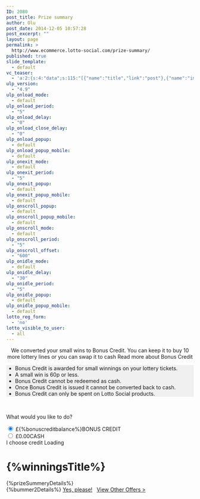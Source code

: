 ```yaml
---
ID: 2080
post_title: Prize summary
author: Olu
post_date: 2014-12-05 10:57:28
post_excerpt: ""
layout: page
permalink: >
  http://www.ecommerce.lotto-social.com/prize-summary/
published: true
slide_template:
  - default
vc_teaser:
  - 'a:2:{s:4:"data";s:115:"[{"name":"title","link":"post"},{"name":"image","image":"featured","link":"none"},{"name":"text","mode":"excerpt"}]";s:7:"bgcolor";s:0:"";}'
ulp_version:
  - "4.9"
ulp_onload_mode:
  - default
ulp_onload_period:
  - "5"
ulp_onload_delay:
  - "0"
ulp_onload_close_delay:
  - "0"
ulp_onload_popup:
  - default
ulp_onload_popup_mobile:
  - default
ulp_onexit_mode:
  - default
ulp_onexit_period:
  - "5"
ulp_onexit_popup:
  - default
ulp_onexit_popup_mobile:
  - default
ulp_onscroll_popup:
  - default
ulp_onscroll_popup_mobile:
  - default
ulp_onscroll_mode:
  - default
ulp_onscroll_period:
  - "5"
ulp_onscroll_offset:
  - "600"
ulp_onidle_mode:
  - default
ulp_onidle_delay:
  - "30"
ulp_onidle_period:
  - "5"
ulp_onidle_popup:
  - default
ulp_onidle_popup_mobile:
  - default
lotto_reg_form:
  - 'no'
lotto_visible_to_user:
  - all
---
```

<div id="prizeBreakdownModal" class="modal fade" data-backdrop="static">
<div class="modal-dialog modal-lg">
<div class="modal-content borderNone">
<div id="overlay" class="overlay" style="background-color: #ffffff; height: 100%; opacity: 0.8; position: absolute; z-index: 100000; width: 100%; display: none;"></div>
<div id="tploader" class="tploader" style="display: none;"></div>
<div class="col-lg-12"><center>
We converted your small wins to Bonus Credit.
You can keep it to buy <span class="font14 keepText"> 10</span> more lottery lines
or you can swap it to cash
<a class="readmore"><i class="fa fa-plus-circle readmore1"></i> <span class="">Read more about Bonus Credit </span></a></center>
<ul class=" moreinfobnscdr font12 hidden" style="background: #F0F0F0;">
	<li>Bonus Credit is awarded for small winnings on your lottery tickets.</li>
	<li>A small win is 60p or less.</li>
	<li>Bonus Credit cannot be redeemed as cash.</li>
	<li>Once Bonus Credit is issued it cannot be converted back to cash.</li>
	<li>Bonus Credit can only be spent on Lotto Social products.</li>
</ul>
&nbsp;

</div>
<p class="col-lg-12 tc">What would you like to do?</p>

<div class="row">
<div class="col-sm-8 col-sm-offset-2">
<div class="col-xs-6 tc">
<div><label class="summaryradioBtn activeRadio" title="Keep as credit.">
<input class="radiocredit" checked="checked" name="prizeBreakdown" type="radio" value="credit" />
<span id="creditvalue" class="radioCustomText">£{%bonuscreditbalance%}</span>BONUS CREDIT</label></div>
</div>
<div class="col-xs-6 tc">
<div><label class="summaryradioBtn summarycashBtn" title="Convert to Cash.">
<input class="radiocash" name="prizeBreakdown" type="radio" value="cash" />
<span id="cashvalue" class="radioCustomText">£0.00</span>CASH</label></div>
</div>
</div>
</div>
<div class="modal-footer">
<div class="row">
<div class="col-md-8 col-sm-6 tr "></div>
<div class="tr col-md-4 col-sm-6"><a id="cashtocreditbtn" class="btn btn-success confirm_credit "></a>I choose credit
<a class="btn btn-default loadingBtn hidden"><img class="glyphicon" src="https://www.dev.lotto-social.com/cms2/wp-content/themes/textlotto/images/ajaxloader.gif" alt="" />Loading</a></div>
</div>
</div>
</div>
</div>
</div>
<!-- End modal -->
<div id="prizeCongratulations" class="row memberNew prizeBreakdownContent">
<div class="col-lg-10 col-lg-offset-1 whiteBg">
<h1 class="tc">{%winningsTitle%}</h1>
<div class="row padding-xs"><div class="col-md-8 col-md-offset-2">{%prizeSummeryDetails%}</div></div>
</div>
</div>
<div id="over30days" class="row memberNew prizeBreakdownContent">
<div class="col-lg-10 col-lg-offset-1 whiteBg tc">{%bummer2Details%} <a class="btn btn-success btn-lg" href="#">Yes, please!</a>   <a href="#">View Other Offers &gt;</a></div>
</div>
<script>// <![CDATA[
$( document ).ready(function() { var hash = window.location.hash; var location = window.location; if (hash=="#nowinnings") { $('.prizeBreakdownContent').hide(); $('#nowinning').show(); } else if (hash=="#nothingtocheck") { $('.prizeBreakdownContent').hide(); $('#nothingtocheck').show(); } else if (hash=="#youarenotplaying") { $('.prizeBreakdownContent').hide(); $('#youarenotplaying').show(); } else if (hash=="#over30days") { $('.prizeBreakdownContent').hide(); $('#over30days').show(); } else { $('.prizeBreakdownContent').hide(); $('#prizeCongratulations').show(); } $('.summaryradioBtn').click(function(){ $('.summaryradioBtn').removeClass('activeRadio'); $(this).addClass('activeRadio'); }); });
// ]]></script>
<script>// <![CDATA[
function checkvalue(){ if($(".radiocash")[0].checked==true){ $(".confirm_credit")[0].innerHTML="I choose cash"; } else if($(".radiocredit")[0].checked==true){ $(".confirm_credit")[0].innerHTML="I choose credit"; } } function displaymoreinfo(){ if($(".moreinfobnscdr").hasClass('hidden')==true){ $(".moreinfobnscdr").removeClass('hidden'); $(".readmore1").removeClass('fa-plus-circle'); $(".readmore1").addClass('fa-minus-circle'); $(".readtext")[0].innerHTML="Read less about Bonus Credit"; } else{ $(".moreinfobnscdr").addClass('hidden'); $(".readmore1").removeClass('fa-minus-circle'); $(".readmore1").addClass('fa-plus-circle'); $(".readtext")[0].innerHTML="Read more about Bonus Credit"; } }
// ]]></script>